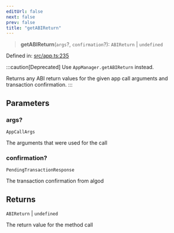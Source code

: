 ```yaml
---
editUrl: false
next: false
prev: false
title: "getABIReturn"
---
```


> **getABIReturn**(`args`?, `confirmation`?): `ABIReturn` \| `undefined`

Defined in: [src/app.ts:235](https://github.com/algorandfoundation/algokit-utils-ts/blob/e57e96ab17213653e656688e8d7251c0107554cf/src/app.ts#L235)

:::caution[Deprecated]
Use `AppManager.getABIReturn` instead.

Returns any ABI return values for the given app call arguments and transaction confirmation.
:::

## Parameters

### args?

`AppCallArgs`

The arguments that were used for the call

### confirmation?

`PendingTransactionResponse`

The transaction confirmation from algod

## Returns

`ABIReturn` \| `undefined`

The return value for the method call

